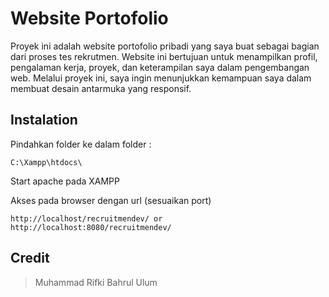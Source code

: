 # Website Portofolio
Proyek ini adalah website portofolio pribadi yang saya buat sebagai bagian dari proses tes rekrutmen. Website ini bertujuan untuk menampilkan profil, pengalaman kerja, proyek, dan keterampilan saya dalam pengembangan web. Melalui proyek ini, saya ingin menunjukkan kemampuan saya dalam membuat desain antarmuka yang responsif.

## Instalation
Pindahkan folder ke dalam folder :
```
C:\Xampp\htdocs\
```
Start apache pada XAMPP

Akses pada browser dengan url (sesuaikan port)
```
http://localhost/recruitmendev/ or http://localhost:8080/recruitmendev/
```

## Credit
> Muhammad Rifki Bahrul Ulum
